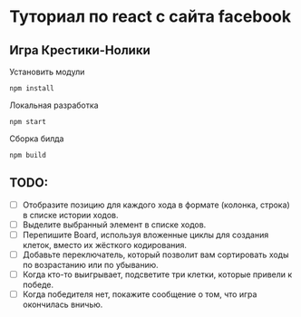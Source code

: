 # Туториал по react с сайта facebook
## Игра Крестики-Нолики

Установить модули
```
npm install
```

Локальная разработка
```
npm start
```

Сборка билда
```
npm build
```


## TODO:
- [ ] Отобразите позицию для каждого хода в формате (колонка, строка) в списке истории ходов.
- [ ] Выделите выбранный элемент в списке ходов.
- [ ] Перепишите Board, используя вложенные циклы для создания клеток, вместо их жёсткого кодирования.
- [ ] Добавьте переключатель, который позволит вам сортировать ходы по возрастанию или по убыванию.
- [ ] Когда кто-то выигрывает, подсветите три клетки, которые привели к победе.
- [ ] Когда победителя нет, покажите сообщение о том, что игра окончилась вничью.
